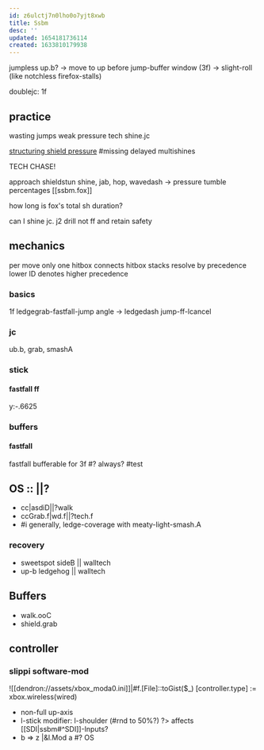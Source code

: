 ```yaml
---
id: z6ulctj7n0lho0o7yjt8xwb
title: Ssbm
desc: ''
updated: 1654181736114
created: 1633810179938
---
```


jumpless up.b?
-> move to up before jump-buffer window (3f)
-> slight-roll (like notchless firefox-stalls)

doublejc: 1f

## practice
wasting jumps
weak pressure
tech
  shine.jc

[structuring shield pressure](https://www.youtube.com/watch?v=tFTAohqK6TU)
#missing
delayed multishines

TECH CHASE!

approach
shieldstun
shine, jab, hop, wavedash
-> pressure
tumble percentages [[ssbm.fox]]

how long is fox's total sh duration?

can I shine jc. j2 drill not ff and retain safety

## mechanics
per move only one hitbox connects
hitbox stacks resolve by precedence
lower ID denotes higher precedence

### basics
1f ledgegrab-fastfall-jump
  angle -> ledgedash
jump-ff-lcancel

### jc
ub.b, grab, smashA
### stick
#### fastfall ff
y:-.6625
### buffers
#### fastfall
fastfall bufferable for 3f #? always? #test

## OS :: ||?
- cc|asdiD||?walk
- ccGrab.f|wd.f||?tech.f
- #i generally, ledge-coverage with meaty-light-smash.A
### recovery
- sweetspot sideB || walltech
- up-b ledgehog || walltech
## Buffers
- walk.ooC
- shield.grab

## controller
### slippi software-mod
![[dendron://assets/xbox_moda0.ini]]|#f.[File]::toGist($_)
[controller.type] := xbox.wireless(wired)
- non-full up-axis
- l-stick modifier: l-shoulder (#rnd to 50%?) ?> affects [[SDI|ssbm#^SDI]]-Inputs?
- b => z |&l.Mod a
#? OS